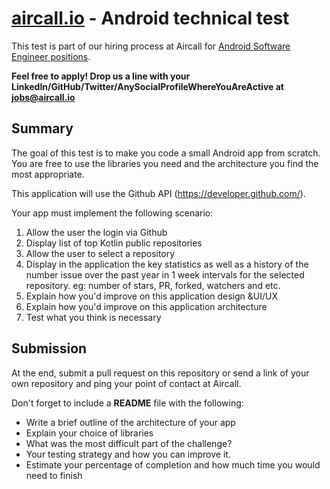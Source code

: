 # [aircall.io](https://aircall.io) - Android technical test

This test is part of our hiring process at Aircall for [Android Software Engineer positions](https://aircall.io/jobs). 

**Feel free to apply! Drop us a line with your LinkedIn/GitHub/Twitter/AnySocialProfileWhereYouAreActive at jobs@aircall.io**


## Summary

The goal of this test is to make you code a small Android app from scratch. You are free to use the libraries you need and the architecture you find the most appropriate.

This application will use the Github API (https://developer.github.com/).

Your app must implement the following scenario:

1. Allow the user the login via Github
2. Display list of top Kotlin public repositories
3. Allow the user to select a repository
4. Display in the application the key statistics as well as a history of the number issue over the past year in 1 week intervals for the selected repository. eg: number of stars, PR, forked, watchers and etc.
5. Explain how you'd improve on this application design &UI/UX
6. Explain how you'd improve on this application architecture
7. Test what you think is necessary

## Submission

At the end, submit a pull request on this repository or send a link of your own repository and ping your point of contact at Aircall.

Don't forget to include a **README** file with the following:
- Write a brief outline of the architecture of your app
- Explain your choice of libraries
- What was the most difficult part of the challenge?
- Your testing strategy and how you can improve it.
- Estimate your percentage of completion and how much time you would need to finish
